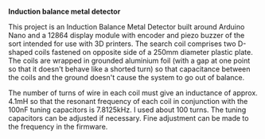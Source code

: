 **Induction balance metal detector**

This project is an Induction Balance Metal Detector built around Arduino Nano and a 12864 display module with encoder and piezo buzzer of the sort intended for use with 3D printers. The search coil comprises two D-shaped coils fastened on opposite side of a 250mm diameter plastic plate. The coils are wrapped in grounded aluminium foil (with a gap at one point so that it doesn't behave like a shorted turn) so that capacitance between the coils and the ground doesn't cause the system to go out of balance.

The number of turns of wire in each coil must give an inductance of approx. 4.1mH so that the resonant frequency of each coil in conjunction with the 100nF tuning capacitors is 7.8125kHz. I used about 100 turns. The tuning capacitors can be adjusted if necessary. Fine adjustment can be made to the frequency in the firmware.

